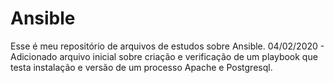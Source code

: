 # Ansible
Esse é meu repositório de arquivos de estudos sobre Ansible.
04/02/2020 - 
Adicionado arquivo inicial sobre criação e verificação de um playbook que testa instalação e versão de um processo Apache e Postgresql.
